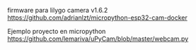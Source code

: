 firmware para lilygo camera v1.6.2
https://github.com/adrianlzt/micropython-esp32-cam-docker

Ejemplo proyecto en micropython
https://github.com/lemariva/uPyCam/blob/master/webcam.py
